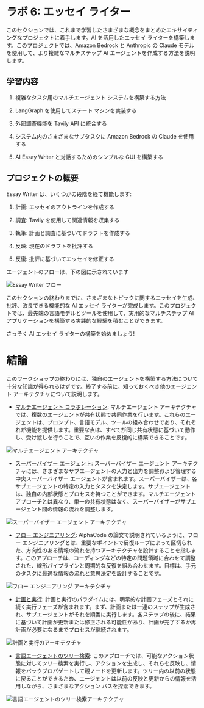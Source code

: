 # ラボ 6: エッセイ ライター

このセクションでは、これまで学習したさまざまな概念をまとめたエキサイティングなプロジェクトに着手します。AI を活用したエッセイ ライターを構築します。このプロジェクトでは、Amazon Bedrock と Anthropic の Claude モデルを使用して、より複雑なマルチステップ AI エージェントを作成する方法を説明します。

## 学習内容

1. 複雑なタスク用のマルチエージェント システムを構築する方法

2. LangGraph を使用してステート マシンを実装する

3. 外部調査機能を Tavily API に統合する

4. システム内のさまざまなサブタスクに Amazon Bedrock の Claude を使用する

5. AI Essay Writer と対話するためのシンプルな GUI を構築する

## プロジェクトの概要

Essay Writer は、いくつかの段階を経て機能します:

1. 計画: エッセイのアウトラインを作成する

2. 調査: Tavily を使用して関連情報を収集する

3. 執筆: 計画と調査に基づいてドラフトを作成する

4. 反映: 現在のドラフトを批評する

5. 反復: 批評に基づいてエッセイを修正する

エージェントのフローは、下の図に示されています

![Essay Writer フロー](../assets/lab6_1.png)

このセクションの終わりまでに、さまざまなトピックに関するエッセイを生成、批評、改良できる機能的な AI エッセイ ライターが完成します。このプロジェクトでは、最先端の言語モデルとツールを使用して、実用的なマルチステップ AI アプリケーションを構築する実践的な経験を積むことができます。

さっそく AI エッセイ ライターの構築を始めましょう!

# 結論

このワークショップの終わりには、独自のエージェントを構築する方法について十分な知識が得られるはずです。終了する前に、知っておくべき他のエージェント アーキテクチャについて説明します。

- [マルチエージェント コラボレーション](https://github.com/langchain-ai/langgraph/blob/main/docs/docs/tutorials/multi_agent/multi-agent-collaboration.ipynb):
マルチエージェント アーキテクチャでは、複数のエージェントが共有状態で共同作業を行います。これらのエージェントは、プロンプト、言語モデル、ツールの組み合わせであり、それぞれが機能を提供します。重要な点は、すべてが同じ共有状態に基づいて動作し、受け渡しを行うことで、互いの作業を反復的に構築できることです。

![マルチエージェント アーキテクチャ](../assets/lab6_2.png)

- [スーパーバイザー エージェント](https://github.com/langchain-ai/langgraph/blob/main/docs/docs/tutorials/multi_agent/agent_supervisor.ipynb):
スーパーバイザー エージェント アーキテクチャには、さまざまなサブエージェントの入力と出力を調整および管理する中央スーパーバイザー エージェントが含まれます。スーパーバイザーは、各サブエージェントの特定の入力とタスクを決定します。サブエージェントは、独自の内部状態とプロセスを持つことができます。マルチエージェント アプローチとは異なり、単一の共有状態はなく、スーパーバイザーがサブエージェント間の情報の流れを調整します。

![スーパーバイザー エージェント アーキテクチャ](../assets/lab6_3.png)

- [フロー エンジニアリング](https://arxiv.org/abs/2401.08500):
AlphaCode の論文で説明されているように、フロー エンジニアリングとは、重要なポイントで反復ループによって区切られた、方向性のある情報の流れを持つアーキテクチャを設計することを指します。このアプローチは、コーディングなどの特定の問題領域に合わせて調整された、線形パイプラインと周期的な反復を組み合わせます。目標は、手元のタスクに最適な情報の流れと意思決定を設計することです。

![フロー エンジニアリング アーキテクチャ](../assets/lab6_4.png)

- [計画と実行](https://github.com/langchain-ai/langgraph/blob/main/docs/docs/tutorials/plan-and-execute/plan-and-execute.ipynb):
計画と実行のパラダイムには、明示的な計画フェーズとそれに続く実行フェーズが含まれます。まず、計画または一連のステップが生成され、サブエージェントがそれを順番に実行します。各ステップの後に、結果に基づいて計画が更新または修正される可能性があり、計画が完了するか再計画が必要になるまでプロセスが継続されます。

![計画と実行のアーキテクチャ](../assets/lab6_5.png)

- [言語エージェントのツリー検索](https://github.com/langchain-ai/langgraph/blob/main/docs/docs/tutorials/lats/lats.ipynb):
このアプローチでは、可能なアクション状態に対してツリー検索を実行し、アクションを生成し、それらを反映し、情報をバックプロパゲートして親ノードを更新します。ツリー内の以前の状態に戻ることができるため、エージェントは以前の反映と更新からの情報を活用しながら、さまざまなアクション パスを探索できます。

![言語エージェントのツリー検索アーキテクチャ](../assets/lab6_6.png)